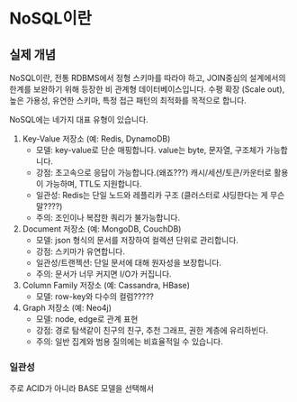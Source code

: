 # NoSQL이란
## 실제 개념
NoSQL이란, 전통 RDBMS에서 정형 스키마를 따라야 하고, JOIN중심의 설계에서의 한계를 보완하기 위해 등장한 비 관계형 데이터베이스입니다. 
수평 확장 (Scale out), 높은 가용성, 유연한 스키마, 특정 접근 패턴의 최적화를 목적으로 합니다. 

NoSQL에는 네가지 대표 유형이 있습니다. 
1. Key-Value 저장소 (예: Redis, DynamoDB)
    * 모델: key-value로 단순 매핑합니다. value는 byte, 문자열, 구조체가 가능합니다.
    * 강점: 초고속으로 응답이 가능합니다.(왜죠???) 캐시/세션/토큰/카운터로 활용이 가능하며, TTL도 지원합니다.
    * 일관성: Redis는 단일 노드와 레플리카 구조 (클러스터로 샤딩한다는 게 무슨 말????)
    * 주의: 조인이나 복잡한 쿼리가 불가능합니다.
2. Document 저장소 (예: MongoDB, CouchDB)
    * 모델: json 형식의 문서를 저장하여 컬렉션 단위로 관리합니다.
    * 강점: 스키마가 유연합니다.
    * 일관성/트랜젝션: 단일 문서에 대해 원자성을 보장합니다.
    * 주의: 문서가 너무 커지면 I/O가 커집니다.
3. Column Family 저장소 (예: Cassandra, HBase)
    * 모델: row-key와 다수의 컬럼?????
4. Graph 저장소 (예: Neo4j)
    * 모델: node, edge로 관계 표현
    * 강점: 경로 탐색같이 친구의 친구, 추천 그래프, 권한 계층에 유리하빈다.
    * 주의: 일반 집계와 범용 질의에는 비효율적일 수 있습니다.
  
### 일관성
주로 ACID가 아니라 BASE 모델을 선택해서 
